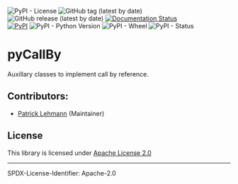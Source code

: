 ![PyPI - License](https://img.shields.io/pypi/l/pyCallBy)
![GitHub tag (latest by date)](https://img.shields.io/github/v/tag/Paebbels/pyCallBy) 
![GitHub release (latest by date)](https://img.shields.io/github/v/release/Paebbels/pyCallBy)
[![Documentation Status](https://readthedocs.org/projects/pycallby/badge/?version=latest)](https://pyCallBy.readthedocs.io/en/latest/?badge=latest)  
[![PyPI](https://img.shields.io/pypi/v/pyCallBy)](https://pypi.org/project/pyCallBy/)
![PyPI - Python Version](https://img.shields.io/pypi/pyversions/pyCallBy)
![PyPI - Wheel](https://img.shields.io/pypi/wheel/pyCallBy)
![PyPI - Status](https://img.shields.io/pypi/status/pyCallBy)

# pyCallBy

Auxillary classes to implement call by reference.


## Contributors:

* [Patrick Lehmann](https://github.com/Paebbels) (Maintainer)


## License

This library is licensed under [Apache License 2.0](LICENSE.md)

-------------------------

SPDX-License-Identifier: Apache-2.0
